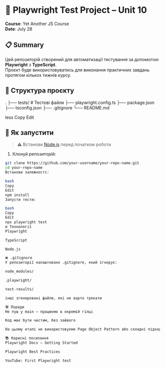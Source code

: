 # 🔧 Playwright Test Project – Unit 10  
**Course**: Yet Another JS Course  
**Date**: July 28  

## 📋 Summary

Цей репозиторій створений для автоматизації тестування за допомогою **Playwright** з **TypeScript**.  
Проєкт буде використовуватись для виконання практичних завдань протягом кількох тижнів курсу.

## 📁 Структура проєкту

.
├── tests/ # Тестові файли
├── playwright.config.ts
├── package.json
├── tsconfig.json
├── .gitignore
└── README.md

less
Copy
Edit

## 🚀 Як запустити

> ⚠️ Встанови [Node.js](https://nodejs.org/) перед початком роботи

1. Клонуй репозиторій:
```bash
git clone https://github.com/your-username/your-repo-name.git
cd your-repo-name
Встанови залежності:

bash
Copy
Edit
npm install
Запусти тести:

bash
Copy
Edit
npx playwright test
⚙️ Технології
Playwright

TypeScript

Node.js

❌ .gitignore
У репозиторії налаштовано .gitignore, який ігнорує:

node_modules/

.playwright/

test-results/

інші згенеровані файли, які не варто трекати

🛠 Поради
Не пуш у main – працюємо в окремій гілці

Код має бути чистим, без зайвого

На цьому етапі не використовуємо Page Object Pattern або складні підходи

📚 Корисні посилання
Playwright Docs – Getting Started

Playwright Best Practices

YouTube: First Playwright test

